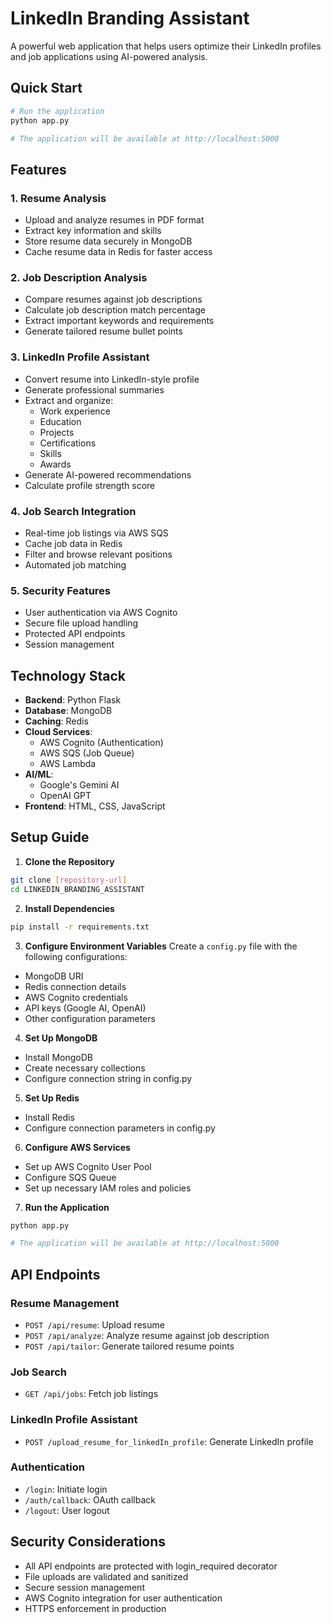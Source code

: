 # LinkedIn Branding Assistant

A powerful web application that helps users optimize their LinkedIn profiles and job applications using AI-powered analysis.

## Quick Start
```bash
# Run the application
python app.py

# The application will be available at http://localhost:5000
```

## Features

### 1. Resume Analysis
- Upload and analyze resumes in PDF format
- Extract key information and skills
- Store resume data securely in MongoDB
- Cache resume data in Redis for faster access

### 2. Job Description Analysis
- Compare resumes against job descriptions
- Calculate job description match percentage
- Extract important keywords and requirements
- Generate tailored resume bullet points

### 3. LinkedIn Profile Assistant
- Convert resume into LinkedIn-style profile
- Generate professional summaries
- Extract and organize:
  - Work experience
  - Education
  - Projects
  - Certifications
  - Skills
  - Awards
- Generate AI-powered recommendations
- Calculate profile strength score

### 4. Job Search Integration
- Real-time job listings via AWS SQS
- Cache job data in Redis
- Filter and browse relevant positions
- Automated job matching

### 5. Security Features
- User authentication via AWS Cognito
- Secure file upload handling
- Protected API endpoints
- Session management

## Technology Stack

- **Backend**: Python Flask
- **Database**: MongoDB
- **Caching**: Redis
- **Cloud Services**: 
  - AWS Cognito (Authentication)
  - AWS SQS (Job Queue)
  - AWS Lambda
- **AI/ML**:
  - Google's Gemini AI
  - OpenAI GPT
- **Frontend**: HTML, CSS, JavaScript

## Setup Guide

1. **Clone the Repository**
```bash
git clone [repository-url]
cd LINKEDIN_BRANDING_ASSISTANT
```

2. **Install Dependencies**
```bash
pip install -r requirements.txt
```

3. **Configure Environment Variables**
Create a `config.py` file with the following configurations:
- MongoDB URI
- Redis connection details
- AWS Cognito credentials
- API keys (Google AI, OpenAI)
- Other configuration parameters

4. **Set Up MongoDB**
- Install MongoDB
- Create necessary collections
- Configure connection string in config.py

5. **Set Up Redis**
- Install Redis
- Configure connection parameters in config.py

6. **Configure AWS Services**
- Set up AWS Cognito User Pool
- Configure SQS Queue
- Set up necessary IAM roles and policies

7. **Run the Application**
```bash
python app.py

# The application will be available at http://localhost:5000
```

## API Endpoints

### Resume Management
- `POST /api/resume`: Upload resume
- `POST /api/analyze`: Analyze resume against job description
- `POST /api/tailor`: Generate tailored resume points

### Job Search
- `GET /api/jobs`: Fetch job listings

### LinkedIn Profile Assistant
- `POST /upload_resume_for_linkedIn_profile`: Generate LinkedIn profile

### Authentication
- `/login`: Initiate login
- `/auth/callback`: OAuth callback
- `/logout`: User logout

## Security Considerations

- All API endpoints are protected with login_required decorator
- File uploads are validated and sanitized
- Secure session management
- AWS Cognito integration for user authentication
- HTTPS enforcement in production





